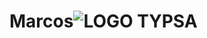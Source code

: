 # Marcos![LOGO TYPSA](https://user-images.githubusercontent.com/90889786/133731844-a6c62dbc-83e3-4924-a151-bbd899e64344.png)
